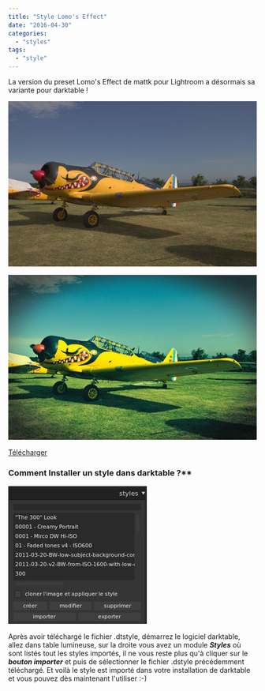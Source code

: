 ```yaml
---
title: "Style Lomo's Effect"
date: "2016-04-30"
categories: 
  - "styles"
tags: 
  - "style"
---
```


La version du preset Lomo's Effect de mattk pour Lightroom a désormais sa variante pour darktable !

![](images/original.jpeg)

![](images/Lomos_Effect.jpeg)


[Télécharger](/download/Styles/Lomo%27s%20Effect.dtstyle)

### Comment Installer un style dans darktable ?**
![installation-style](images/installation-style.jpeg)

Après avoir téléchargé le fichier .dtstyle, démarrez le logiciel darktable, allez dans table lumineuse, sur la droite vous avez un module **_Styles_** où sont listés tout les styles importés, il ne vous reste plus qu'à cliquer sur le _**bouton importer**_ et puis de sélectionner le fichier .dstyle précédemment téléchargé. Et voilà le style est importé dans votre installation de darktable et vous pouvez dès maintenant l'utiliser :-)
